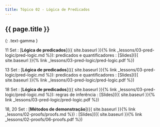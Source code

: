 ```yaml
---
title: Tópico 02 - Lógica de Predicados
---
```


## {{ page.title }}
{: .text-gamma }

11 Set
: [**Lógica de predicados**]({{ site.baseurl }}{% link _lessons/03-pred-logic/pred-logic.md %}): predicados e quantificadores
  : [Slides]({{ site.baseurl }}{% link _lessons/03-pred-logic/pred-logic.pdf %})

13 Set
: [**Lógica de predicados**]({{ site.baseurl }}{% link _lessons/03-pred-logic/pred-logic.md %}): predicados e quantificadores
  : [Slides]({{ site.baseurl }}{% link _lessons/03-pred-logic/pred-logic.pdf %})

18 Set
: [**Lógica de predicados**]({{ site.baseurl }}{% link _lessons/03-pred-logic/pred-logic.md %}): regras de inferência
  : [Slides]({{ site.baseurl }}{% link _lessons/03-pred-logic/pred-logic.pdf %})

18, 20 Set
: [**Métodos de demonstração**]({{ site.baseurl }}{% link _lessons/02-proofs/proofs.md %})
  : [Slides]({{ site.baseurl }}{% link _lessons/02-proofs/06-proofs.pdf %})
